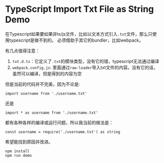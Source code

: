 TypeScript Import Txt File as String Demo
=========================================

在Typescript如果要如果非ts/js文件，比如以文本方式引入`.txt`文件，那么只使用typescript是做不到的。
必须借助于其它的bundler，比如webpack。

有几点值得注意：

1. `txt.d.ts`：它定义了`.txt`的模块类型，没有它的错，typescript无法通过编译
2. `webpack.config.js`: 里面通过`raw-loader`导入txt文件的内容。没有它的话，虽然可以编译，但是得到的内容为空

但是当前的代码并不完美，因为不论是:

```
import username from './username.txt'
```

还是

```
import * as username from './username.txt'
```

都有各种各样的编译或运行问题，所以我当前的做法是：

```
const username = require('./username.txt') as string
```

希望能找到原因并改进。

```
npm install
npm run demo
```

